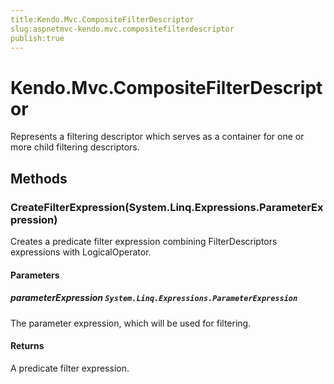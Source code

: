 ```yaml
---
title:Kendo.Mvc.CompositeFilterDescriptor
slug:aspnetmvc-kendo.mvc.compositefilterdescriptor
publish:true
---
```


# Kendo.Mvc.CompositeFilterDescriptor

Represents a filtering descriptor which serves as a container for one or more child filtering descriptors.

## Methods

### CreateFilterExpression(System.Linq.Expressions.ParameterExpression)
Creates a predicate filter expression combining FilterDescriptors
            expressions with LogicalOperator.

#### Parameters

##### parameterExpression `System.Linq.Expressions.ParameterExpression`
The parameter expression, which will be used for filtering.

#### Returns
A predicate filter expression.